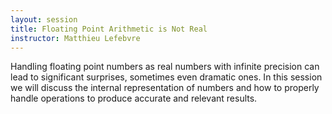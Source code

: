 ```yaml
---
layout: session
title: Floating Point Arithmetic is Not Real 
instructor: Matthieu Lefebvre 
---
```




Handling floating point numbers as real numbers with infinite precision can lead to significant surprises, sometimes even dramatic ones.
In this session we will discuss the internal representation of numbers and how to properly handle operations to produce accurate and relevant results.
